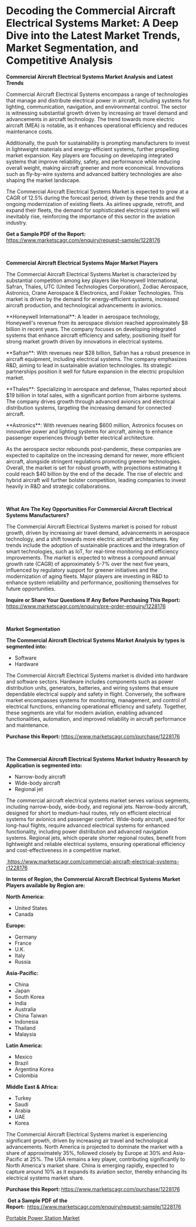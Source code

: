 <p><h1>Decoding the Commercial Aircraft Electrical Systems Market: A Deep Dive into the Latest Market Trends, Market Segmentation, and Competitive Analysis</h1></p><p><strong>Commercial Aircraft Electrical Systems Market Analysis and Latest Trends</strong></p>
<p><p>Commercial Aircraft Electrical Systems encompass a range of technologies that manage and distribute electrical power in aircraft, including systems for lighting, communication, navigation, and environmental control. The sector is witnessing substantial growth driven by increasing air travel demand and advancements in aircraft technology. The trend towards more electric aircraft (MEA) is notable, as it enhances operational efficiency and reduces maintenance costs. </p><p>Additionally, the push for sustainability is prompting manufacturers to invest in lightweight materials and energy-efficient systems, further propelling market expansion. Key players are focusing on developing integrated systems that improve reliability, safety, and performance while reducing overall weight, making aircraft greener and more economical. Innovations such as fly-by-wire systems and advanced battery technologies are also shaping the market landscape. </p><p>The Commercial Aircraft Electrical Systems Market is expected to grow at a CAGR of 12.5% during the forecast period, driven by these trends and the ongoing modernization of existing fleets. As airlines upgrade, retrofit, and expand their fleets, the demand for sophisticated electrical systems will inevitably rise, reinforcing the importance of this sector in the aviation industry.</p></p>
<p><strong>Get a Sample PDF of the Report:&nbsp;</strong> <a href="https://www.marketscagr.com/enquiry/request-sample/1228176?utm_campaign=3249&utm_medium=2&utm_source=Github&utm_content=ia&utm_term=07042025&utm_id=commercial-aircraft-electrical-systems">https://www.marketscagr.com/enquiry/request-sample/1228176</a></p>
<p>&nbsp;</p>
<p><strong>Commercial Aircraft Electrical Systems Major Market Players</strong></p>
<p><p>The Commercial Aircraft Electrical Systems Market is characterized by substantial competition among key players like Honeywell International, Safran, Thales, UTC (United Technologies Corporation), Zodiac Aerospace, Astronics, Crane Aerospace & Electronics, and Fokker Technologies. This market is driven by the demand for energy-efficient systems, increased aircraft production, and technological advancements in avionics.</p><p>**Honeywell International**: A leader in aerospace technology, Honeywell's revenue from its aerospace division reached approximately $8 billion in recent years. The company focuses on developing integrated systems that enhance aircraft efficiency and safety, positioning itself for strong market growth driven by innovations in electrical systems.</p><p>**Safran**: With revenues near $28 billion, Safran has a robust presence in aircraft equipment, including electrical systems. The company emphasizes R&D, aiming to lead in sustainable aviation technologies. Its strategic partnerships position it well for future expansion in the electric propulsion market.</p><p>**Thales**: Specializing in aerospace and defense, Thales reported about $19 billion in total sales, with a significant portion from airborne systems. The company drives growth through advanced avionics and electrical distribution systems, targeting the increasing demand for connected aircraft.</p><p>**Astronics**: With revenues nearing $600 million, Astronics focuses on innovative power and lighting systems for aircraft, aiming to enhance passenger experiences through better electrical architecture.</p><p>As the aerospace sector rebounds post-pandemic, these companies are expected to capitalize on the increasing demand for newer, more efficient aircraft, alongside stringent regulations promoting greener technologies. Overall, the market is set for robust growth, with projections estimating it could reach $40 billion by the end of the decade. The rise of electric and hybrid aircraft will further bolster competition, leading companies to invest heavily in R&D and strategic collaborations.</p></p>
<p>&nbsp;</p>
<p><strong>What Are The Key Opportunities For Commercial Aircraft Electrical Systems Manufacturers?</strong></p>
<p><p>The Commercial Aircraft Electrical Systems market is poised for robust growth, driven by increasing air travel demand, advancements in aerospace technology, and a shift towards more electric aircraft architectures. Key trends include the adoption of sustainable practices and the integration of smart technologies, such as IoT, for real-time monitoring and efficiency improvements. The market is expected to witness a compound annual growth rate (CAGR) of approximately 5-7% over the next five years, influenced by regulatory support for greener initiatives and the modernization of aging fleets. Major players are investing in R&D to enhance system reliability and performance, positioning themselves for future opportunities.</p></p>
<p><strong>Inquire or Share Your Questions If Any Before Purchasing This Report:</strong> <a href="https://www.marketscagr.com/enquiry/pre-order-enquiry/1228176?utm_campaign=3249&utm_medium=2&utm_source=Github&utm_content=ia&utm_term=07042025&utm_id=commercial-aircraft-electrical-systems">https://www.marketscagr.com/enquiry/pre-order-enquiry/1228176</a></p>
<p>&nbsp;</p>
<p><strong>Market Segmentation</strong></p>
<p><strong>The Commercial Aircraft Electrical Systems Market Analysis by types is segmented into:</strong></p>
<p><ul><li>Software</li><li>Hardware</li></ul></p>
<p><p>The Commercial Aircraft Electrical Systems market is divided into hardware and software sectors. Hardware includes components such as power distribution units, generators, batteries, and wiring systems that ensure dependable electrical supply and safety in flight. Conversely, the software market encompasses systems for monitoring, management, and control of electrical functions, enhancing operational efficiency and safety. Together, these segments are vital for modern aviation, enabling advanced functionalities, automation, and improved reliability in aircraft performance and maintenance.</p></p>
<p><strong>Purchase this Report:&nbsp;</strong><a href="https://www.marketscagr.com/purchase/1228176?utm_campaign=3249&utm_medium=2&utm_source=Github&utm_content=ia&utm_term=07042025&utm_id=commercial-aircraft-electrical-systems">https://www.marketscagr.com/purchase/1228176</a></p>
<p>&nbsp;</p>
<p><strong>The Commercial Aircraft Electrical Systems Market Industry Research by Application is segmented into:</strong></p>
<p><ul><li>Narrow-body aircraft</li><li>Wide-body aircraft</li><li>Regional jet</li></ul></p>
<p><p>The commercial aircraft electrical systems market serves various segments, including narrow-body, wide-body, and regional jets. Narrow-body aircraft, designed for short to medium-haul routes, rely on efficient electrical systems for avionics and passenger comfort. Wide-body aircraft, used for long-haul flights, require advanced electrical systems for enhanced functionality, including power distribution and advanced navigation systems. Regional jets, which operate shorter regional routes, benefit from lightweight and reliable electrical systems, ensuring operational efficiency and cost-effectiveness in a competitive market.</p></p>
<p><a href="https://www.marketscagr.com/commercial-aircraft-electrical-systems-r1228176?utm_campaign=3249&utm_medium=2&utm_source=Github&utm_content=ia&utm_term=07042025&utm_id=commercial-aircraft-electrical-systems">&nbsp;https://www.marketscagr.com/commercial-aircraft-electrical-systems-r1228176</a></p>
<p><strong>In terms of Region, the Commercial Aircraft Electrical Systems Market Players available by Region are:</strong></p>
<p>
    <p> <strong> North America: </strong>
        <ul>
            <li>United States</li>
            <li>Canada</li>
        </ul>
        </p> 
    <p> <strong> Europe: </strong>
        <ul>
            <li>Germany</li>
            <li>France</li>
            <li>U.K.</li>
            <li>Italy</li>
            <li>Russia</li>
        </ul>
        </p> 
    <p> <strong> Asia-Pacific: </strong>
        <ul>
            <li>China</li>
            <li>Japan</li>
            <li>South Korea</li>
            <li>India</li>
            <li>Australia</li>
            <li>China Taiwan</li>
            <li>Indonesia</li>
            <li>Thailand</li>
            <li>Malaysia</li>
        </ul>
        </p> 
    <p> <strong> Latin America: </strong>
        <ul>
            <li>Mexico</li>
            <li>Brazil</li>
            <li>Argentina Korea</li>
            <li>Colombia</li>
        </ul>
        </p> 
    <p> <strong> Middle East & Africa: </strong>
        <ul>
            <li>Turkey</li>
            <li>Saudi</li>
            <li>Arabia</li>
            <li>UAE</li>
            <li>Korea</li>
        </ul>
    </p>
    </p>
<p><p>The Commercial Aircraft Electrical Systems market is experiencing significant growth, driven by increasing air travel and technological advancements. North America is projected to dominate the market with a share of approximately 35%, followed closely by Europe at 30% and Asia-Pacific at 25%. The USA remains a key player, contributing significantly to North America's market share. China is emerging rapidly, expected to capture around 10% as it expands its aviation sector, thereby enhancing its electrical systems market share.</p></p>
<p><strong>Purchase this Report: </strong><a href="https://www.marketscagr.com/purchase/1228176?utm_campaign=3249&utm_medium=2&utm_source=Github&utm_content=ia&utm_term=07042025&utm_id=commercial-aircraft-electrical-systems">https://www.marketscagr.com/purchase/1228176</a></p>
<p>&nbsp;<strong>Get a Sample PDF of the Report:&nbsp;&nbsp;</strong><a href="https://www.marketscagr.com/enquiry/request-sample/1228176?utm_campaign=3249&utm_medium=2&utm_source=Github&utm_content=ia&utm_term=07042025&utm_id=commercial-aircraft-electrical-systems">https://www.marketscagr.com/enquiry/request-sample/1228176</a></p>
<p><strong></strong></p>
<p><p><a href="https://github.com/kmettjanksj7/Market-Research-Report-List-1/blob/main/portable-power-station-market.md?utm_campaign=3249&utm_medium=2&utm_source=Github&utm_content=ia&utm_term=07042025&utm_id=commercial-aircraft-electrical-systems">Portable Power Station Market</a></p></p>